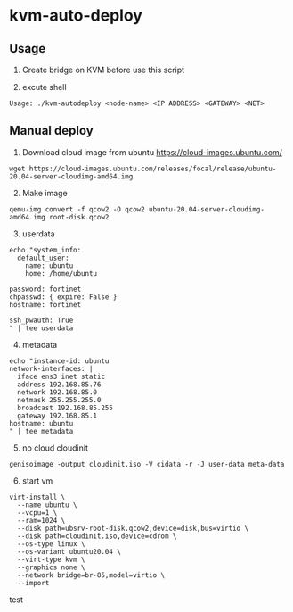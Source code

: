# kvm-auto-deploy

## Usage

1. Create bridge on KVM before use this script

2. excute shell

```dotnetli
Usage: ./kvm-autodeploy <node-name> <IP ADDRESS> <GATEWAY> <NET>
```

## Manual deploy

1. Download cloud image from ubuntu
<https://cloud-images.ubuntu.com/>

```dotnetcli
wget https://cloud-images.ubuntu.com/releases/focal/release/ubuntu-20.04-server-cloudimg-amd64.img
```

2. Make image

```dotnetcli
qemu-img convert -f qcow2 -O qcow2 ubuntu-20.04-server-cloudimg-amd64.img root-disk.qcow2
```

3. userdata

```dotnetcli
echo "system_info:
  default_user:
    name: ubuntu
    home: /home/ubuntu

password: fortinet
chpasswd: { expire: False }
hostname: fortinet

ssh_pwauth: True
" | tee userdata
```

4. metadata

```dotnetcli
echo "instance-id: ubuntu
network-interfaces: |
  iface ens3 inet static
  address 192.168.85.76
  network 192.168.85.0
  netmask 255.255.255.0
  broadcast 192.168.85.255
  gateway 192.168.85.1
hostname: ubuntu
" | tee metadata
```

5. no cloud cloudinit

```dotnetcli
genisoimage -output cloudinit.iso -V cidata -r -J user-data meta-data
```

6. start vm

```dotnetcli
virt-install \
  --name ubuntu \
  --vcpu=1 \
  --ram=1024 \
  --disk path=ubsrv-root-disk.qcow2,device=disk,bus=virtio \
  --disk path=cloudinit.iso,device=cdrom \
  --os-type linux \
  --os-variant ubuntu20.04 \
  --virt-type kvm \
  --graphics none \
  --network bridge=br-85,model=virtio \
  --import
```

test